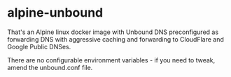 # alpine-unbound
That's an Alpine linux docker image with Unbound DNS preconfigured as forwarding DNS with aggressive caching and forwarding to CloudFlare and Google Public DNSes.

There are no configurable environment variables - if you need to tweak, amend the unbound.conf file.
